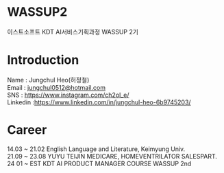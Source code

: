 # WASSUP2
이스트소프트 KDT AI서비스기획과정 WASSUP 2기

# Introduction
Name : Jungchul Heo(허정철)  
Email : jungchul0512@hotmail.com  
SNS : https://www.instagram.com/ch2ol_e/  
Linkedin :https://www.linkedin.com/in/jungchul-heo-6b9745203/  

# Career
14.03 ~ 21.02 English Language and Literature, Keimyung Univ.  
21.09 ~ 23.08 YUYU TEIJIN MEDICARE, HOMEVENTRILATOR SALESPART.  
24 01 ~ EST KDT AI PRODUCT MANAGER COURSE WASSUP 2nd  
